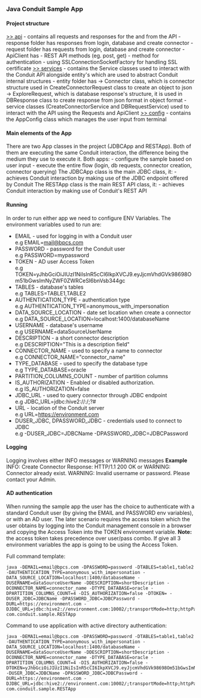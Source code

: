 ### Java Conduit Sample App
#### Project structure
[>> api](./src/main/java/com/conduit/sample/api) - contains all requests and responses for the and from the API
    - response folder has responses from login, database and create connector
    - request folder has requests from login, database and create connector
    - ApiClient has - REST API methods (eg. post, get) 
                    - method for authentication - using SSLConnectionSocketFactory for handling SSL certificate
[>> services](./src/main/java/com/conduit/sample/services) - contains the Service classes used to interact with the Conduit API alongside entity's which are used to abstract Conduit internal structures
    - entity folder has -> Connector class, which is connector structure used in CreateConnectorRequest class to create an object to json 
                        -> ExploreRequest, which is database response's structure, it is used in DBResponse class to create response 
                        from json format in object format
    - service classes (CreateConnectorService and DBRequestService) used to interact with the API using the Requests and ApiClient
[>> config](./src/main/java/com/conduit/sample/config) - contains the AppConfig class  which manages the user input from terminal
#### Main elements of the App
There are two App classes in the project (JDBCApp and RESTApp). Both of them are executing the same Conduit interaction, the difference being the medium they use to execute it. Both apps:
                        - configure the sample based on user input
                        - execute the entire flow (login, db requests, connector creation, connector querying)
The JDBCApp class is the main JDBC class, it:
                        - achieves Conduit interaction by making use of the JDBC endpoint offered by Conduit
The RESTApp class is the main REST API class, it:
                        - achieves Conduit interaction by making use of Conduit's REST API
#### Running
In order to run either app we need to configure ENV Variables. The environment variables used to run are:
- EMAIL - used for logging in with a Conduit user
  <br/>e.g EMAIL=mail@bpcs.com
- PASSWORD - password for the Conduit user
  <br/>e.g PASSWORD=mypassword
- TOKEN - AD user Access Token
  <br/>e.g TOKEN=yJhbGciOiJIUzI1NiIsInR5cCI6IkpXVCJ9.eyJjcmVhdGVk98698Om51bGwsImNyZWF0ZWRCeSI6bnVsb344gc
- TABLES - database's tables
  <br/>e.g TABLES=TABLE1,TABLE2
- AUTHENTICATION_TYPE - authentication type
  <br/>e.g AUTHENTICATION_TYPE=anonymous_with_impersonation
- DATA_SOURCE_LOCATION - date set location when create a connector
  <br/>e.g DATA_SOURCE_LOCATION=localhost:1400/databaseName
- USERNAME - database's username
  <br/>e.g USERNAME=dataSourceUserName
- DESCRIPTION - a short connector description
  <br/>e.g DESCRIPTION="This is a description field"
- CONNECTOR_NAME - used to specify a name to connector
  <br/>e.g CONNECTOR_NAME="connector_name"
- TYPE_DATABASE - used to specify the database type 
  <br/>e.g TYPE_DATABASE=oracle
- PARTITION_COLUMNS_COUNT - number of partition columns
- IS_AUTHORIZATION - Enabled or disabled authorization. 
  <br/>e.g IS_AUTHORIZATION=false
- JDBC_URL - used to query connector through JDBC endpoint
  <br/>e.g JDBC_URL=jdbc:hive2://<host>:<port>/<dbName>;<sessionConfs>?<hiveConfs>#<hiveVars>
- URL - location of the Conduit server
  <br/>e.g URL=https://environment.com
- DUSER_JDBC, DPASSWORD_JDBC  - credentials used to connect to JDBC
  <br/>e.g -DUSER_JDBC=JDBCName -DPASSWORD_JDBC=JDBCPassword
#### Logging
Logging involves either INFO messages or WARNING messages
**Example**
INFO: Create Connector Response: HTTP/1.1 200 OK 
or 
WARNING: Connector already exist.
WARNING: Invalid username or password. Please contact your Admin.
#### AD authentication
When running the sample app the user has the choice to authenticate with a standard Conduit user (by giving the EMAIL and PASSWORD env variables), or with an AD user.
The later scenario requires the access token which the user obtains by logging into the Conduit management console in a browser and copying the Access Token into the TOKEN environment variable.
**Note:** the access token takes precedence over user/pass combo. If give all 3 environment variables the app is going to be using the Access Token.

Full command template:
``` 
java -DEMAIL=email@bpcs.com -DPASSWORD=password -DTABLES=table1,table2 -DAUTHENTICATION_TYPE=anonymous_with_impersonation -DATA_SOURCE_LOCATION=localhost:1400/databaseName -DUSERNAME=dataSourceUserName -DDESCRIPTION=shortDescription -DCONNECTOR_NAME=connector_name -DTYPE_DATABASE=oracle -DPARTITION_COLUMNS_COUNT=4 -DIS_AUTHORIZATION=false -DTOKEN= -DUSER_JDBC=JDBCName -DPASSWORD_JDBC=JDBCPassword -DURL=https://environment.com -DJDBC_URL=jdbc:hive2://environment.com:10002/;transportMode=http;httpPath=cliservice;ssl=true com.conduit.sample.RESTApp
```

Command to use application with active directory authentication:
```
java -DEMAIL=email@bpcs.com -DPASSWORD=password -DTABLES=table1,table2 -DAUTHENTICATION_TYPE=anonymous_with_impersonation -DATA_SOURCE_LOCATION=localhost:1400/databaseName -DUSERNAME=dataSourceUserName -DDESCRIPTION=shortDescription -DCONNECTOR_NAME=connector_name -DTYPE_DATABASE=oracle -DPARTITION_COLUMNS_COUNT=4 -DIS_AUTHORIZATION=false -DTOKEN=yJhbGciOiJIUzI1NiIsInR5cCI6IkpXVCJ9.eyJjcmVhdGVk98698Om51bGwsImNyZWF0ZWRCeSI6bnVsb344 -DUSER_JDBC=JDBCName -DPASSWORD_JDBC=JDBCPassword -DURL=https://environment.com -DJDBC_URL=jdbc:hive2://environment.com:10002/;transportMode=http;httpPath=cliservice;ssl=true com.conduit.sample.RESTApp
```